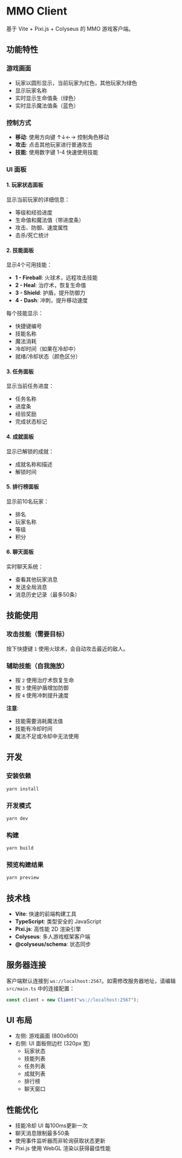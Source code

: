 # MMO Client

基于 Vite + Pixi.js + Colyseus 的 MMO 游戏客户端。

## 功能特性

### 游戏画面
- 玩家以圆形显示，当前玩家为红色，其他玩家为绿色
- 显示玩家名称
- 实时显示生命值条（绿色）
- 实时显示魔法值条（蓝色）

### 控制方式
- **移动**: 使用方向键 ↑↓←→ 控制角色移动
- **攻击**: 点击其他玩家进行普通攻击
- **技能**: 使用数字键 1-4 快速使用技能

### UI 面板

#### 1. 玩家状态面板
显示当前玩家的详细信息：
- 等级和经验进度
- 生命值和魔法值（带进度条）
- 攻击、防御、速度属性
- 击杀/死亡统计

#### 2. 技能面板
显示4个可用技能：
- **1 - Fireball**: 火球术，远程攻击技能
- **2 - Heal**: 治疗术，恢复生命值
- **3 - Shield**: 护盾，提升防御力
- **4 - Dash**: 冲刺，提升移动速度

每个技能显示：
- 快捷键编号
- 技能名称
- 魔法消耗
- 冷却时间（如果在冷却中）
- 就绪/冷却状态（颜色区分）

#### 3. 任务面板
显示当前任务进度：
- 任务名称
- 进度条
- 经验奖励
- 完成状态标记

#### 4. 成就面板
显示已解锁的成就：
- 成就名称和描述
- 解锁时间

#### 5. 排行榜面板
显示前10名玩家：
- 排名
- 玩家名称
- 等级
- 积分

#### 6. 聊天面板
实时聊天系统：
- 查看其他玩家消息
- 发送全局消息
- 消息历史记录（最多50条）

## 技能使用

### 攻击技能（需要目标）
按下快捷键 `1` 使用火球术，会自动攻击最近的敌人。

### 辅助技能（自我施放）
- 按 `2` 使用治疗术恢复生命
- 按 `3` 使用护盾增加防御
- 按 `4` 使用冲刺提升速度

**注意**: 
- 技能需要消耗魔法值
- 技能有冷却时间
- 魔法不足或冷却中无法使用

## 开发

### 安装依赖
```bash
yarn install
```

### 开发模式
```bash
yarn dev
```

### 构建
```bash
yarn build
```

### 预览构建结果
```bash
yarn preview
```

## 技术栈

- **Vite**: 快速的前端构建工具
- **TypeScript**: 类型安全的 JavaScript
- **Pixi.js**: 高性能 2D 渲染引擎
- **Colyseus**: 多人游戏框架客户端
- **@colyseus/schema**: 状态同步

## 服务器连接

客户端默认连接到 `ws://localhost:2567`。如需修改服务器地址，请编辑 `src/main.ts` 中的连接配置：

```typescript
const client = new Client("ws://localhost:2567");
```

## UI 布局

- 左侧: 游戏画面 (800x600)
- 右侧: UI 面板侧边栏 (320px 宽)
  - 玩家状态
  - 技能列表
  - 任务列表
  - 成就列表
  - 排行榜
  - 聊天窗口

## 性能优化

- 技能冷却 UI 每100ms更新一次
- 聊天消息限制最多50条
- 使用事件监听器而非轮询获取状态更新
- Pixi.js 使用 WebGL 渲染以获得最佳性能
